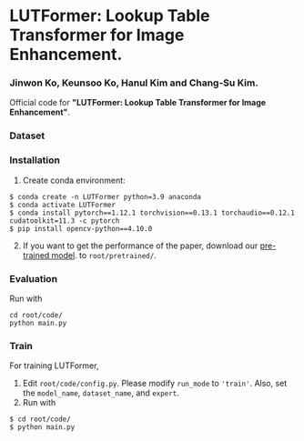 # LUTFormer: Lookup Table Transformer for Image Enhancement.
### Jinwon Ko, Keunsoo Ko, Hanul Kim and Chang-Su Kim.

Official code for **"LUTFormer: Lookup Table Transformer for Image Enhancement"**.

### Dataset


### Installation
1. Create conda environment:
```
$ conda create -n LUTFormer python=3.9 anaconda
$ conda activate LUTFormer
$ conda install pytorch==1.12.1 torchvision==0.13.1 torchaudio==0.12.1 cudatoolkit=11.3 -c pytorch
$ pip install opencv-python==4.10.0
```

2. If you want to get the performance of the paper, download our [pre-trained model](https://drive.google.com/file/d/1X70k12VlxTus5ppQlq-ZPl53zxSv-uom/view?usp=sharing). to ```root/pretrained/```.



### Evaluation
Run with
```
cd root/code/
python main.py
```

### Train
For training LUTFormer,
1. Edit `root/code/config.py`. Please modify `run_mode` to `'train'`. Also, set the `model_name`, `dataset_name`, and `expert`.
2. Run with
```
$ cd root/code/
$ python main.py
```

